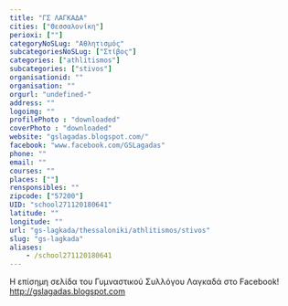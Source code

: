 ```yaml
---
title: "ΓΣ ΛΑΓΚΑΔΑ"
cities: ["Θεσσαλονίκη"]
perioxi: [""]
categoryNoSLug: "Αθλητισμός"
subcategoriesNoSLug: ["Στίβος"]
categories: ["athlitismos"]
subcategories: ["stivos"]
organisationid: ""
organisation: ""
orgurl: "undefined-"
address: ""
logoimg: ""
profilePhoto : "downloaded"
coverPhoto : "downloaded"
website: "gslagadas.blogspot.com/"
facebook: "www.facebook.com/GSLagadas"
phone: ""
email: ""
courses: ""
places: [""]
rensponsibles: ""
zipcode: ["57200"]
UID: "school271120180641"
latitude: ""
longitude: ""
url: "gs-lagkada/thessaloniki/athlitismos/stivos"
slug: "gs-lagkada"
aliases:
    - /school271120180641
---
```



Η επίσημη σελίδα του Γυμναστικού Συλλόγου Λαγκαδά στο Facebook! http://gslagadas.blogspot.com

